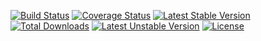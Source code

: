 [![Build Status](https://travis-ci.org/studio107/Mindy_Helper.png?branch=master)](https://travis-ci.org/studio107/Mindy_Helper)
[![Coverage Status](https://coveralls.io/repos/studio107/Mindy_Helper/badge.png)](https://coveralls.io/r/studio107/Mindy_Helper)
[![Latest Stable Version](https://poser.pugx.org/mindy/helper/v/stable.svg)](https://packagist.org/packages/mindy/helper)
[![Total Downloads](https://poser.pugx.org/mindy/helper/downloads.svg)](https://packagist.org/packages/mindy/helper)
[![Latest Unstable Version](https://poser.pugx.org/mindy/helper/v/unstable.svg)](https://packagist.org/packages/mindy/helper)
[![License](https://poser.pugx.org/mindy/helper/license.svg)](https://packagist.org/packages/mindy/helper)